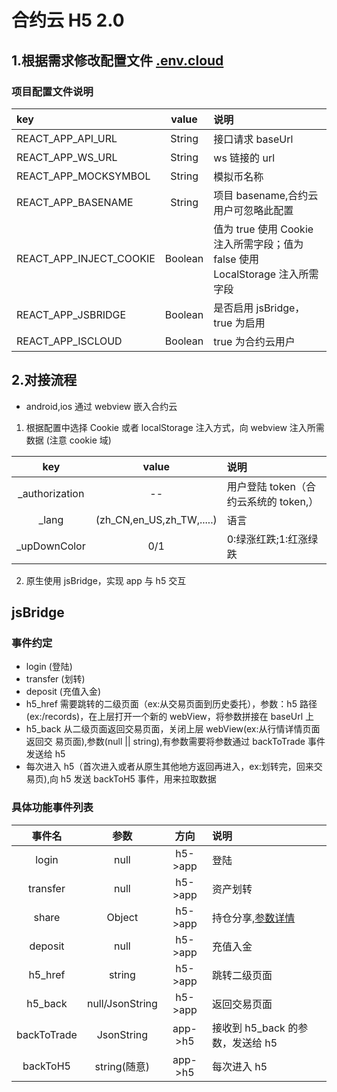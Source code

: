 # 合约云 H5 2.0

## 1.根据需求修改配置文件 [.env.cloud](../.env.cloud)

### 项目配置文件说明

| key                     |  value  | 说明                                                                          |
| :---------------------- | :-----: | :---------------------------------------------------------------------------- |
| REACT_APP_API_URL       | String  | 接口请求 baseUrl                                                              |
| REACT_APP_WS_URL        | String  | ws 链接的 url                                                                 |
| REACT_APP_MOCKSYMBOL    | String  | 模拟币名称                                                                    |
| REACT_APP_BASENAME      | String  | 项目 basename,合约云用户可忽略此配置                                          |
| REACT_APP_INJECT_COOKIE | Boolean | 值为 true 使用 Cookie 注入所需字段；值为 false 使用 LocalStorage 注入所需字段 |
| REACT_APP_JSBRIDGE      | Boolean | 是否启用 jsBridge，true 为启用                                                |
| REACT_APP_ISCLOUD       | Boolean | true 为合约云用户                                                             |

## 2.对接流程

- android,ios 通过 webview 嵌入合约云

1. 根据配置中选择 Cookie 或者 localStorage 注入方式，向 webview 注入所需数据 (注意 cookie 域)

|       key       |           value           | 说明                                  |
| :-------------: | :-----------------------: | :------------------------------------ |
| \_authorization |            --             | 用户登陆 token（合约云系统的 token,） |
|     \_lang      | (zh_CN,en_US,zh_TW,.....) | 语言                                  |
|  \_upDownColor  |            0/1            | 0:绿涨红跌;1:红涨绿跌                 |

2. 原生使用 jsBridge，实现 app 与 h5 交互

## jsBridge

### 事件约定

- login (登陆)
- transfer (划转)
- deposit (充值入金)
- h5_href 需要跳转的二级页面（ex:从交易页面到历史委托），参数：h5 路径(ex:/records)，在上层打开一个新的 webView，将参数拼接在 baseUrl 上
- h5_back 从二级页面返回交易页面，关闭上层 webView(ex:从行情详情页面返回交 易页面),参数(null || string),有参数需要将参数通过 backToTrade 事件发送给 h5
- 每次进入 h5（首次进入或者从原生其他地方返回再进入，ex:划转完，回来交易页),向 h5 发送 backToH5 事件，用来拉取数据

### 具体功能事件列表

|   事件名    |      参数       |  方向   | 说明                                |
| :---------: | :-------------: | :-----: | :---------------------------------- |
|    login    |      null       | h5->app | 登陆                                |
|  transfer   |      null       | h5->app | 资产划转                            |
|    share    |     Object      | h5->app | 持仓分享,[参数详情](./SharePosi.md) |
|   deposit   |      null       | h5->app | 充值入金                            |
|   h5_href   |     string      | h5->app | 跳转二级页面                        |
|   h5_back   | null/JsonString | h5->app | 返回交易页面                        |
| backToTrade |   JsonString    | app->h5 | 接收到 h5_back 的参数，发送给 h5    |
|  backToH5   |  string(随意)   | app->h5 | 每次进入 h5                         |
